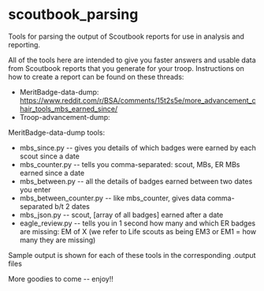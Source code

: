 # scoutbook_parsing
Tools for parsing the output of Scoutbook reports for use in analysis and reporting.  

All of the tools here are intended to give you faster answers and usable data from Scoutbook reports that you generate for your troop.
Instructions on how to create a report can be found on these threads:
- MeritBadge-data-dump: https://www.reddit.com/r/BSA/comments/15t2s5e/more_advancement_chair_tools_mbs_earned_since/
- Troop-advancement-dump: <coming soon>

MeritBadge-data-dump tools:
- mbs_since.py -- gives you details of which badges were earned by each scout since a date
- mbs_counter.py -- tells you comma-separated: scout, MBs, ER MBs earned since a date
- mbs_between.py -- all the details of badges earned between two dates you enter
- mbs_between_counter.py -- like mbs_counter, gives data comma-separated b/t 2 dates
- mbs_json.py -- scout, [array of all badges] earned after a date
- eagle_review.py -- tells you in 1 second how many and which ER badges are missing: EM of X
  (we refer to Life scouts as being EM3 or EM1 = how many they are missing)

Sample output is shown for each of these tools in the corresponding .output files

More goodies to come -- enjoy!!
